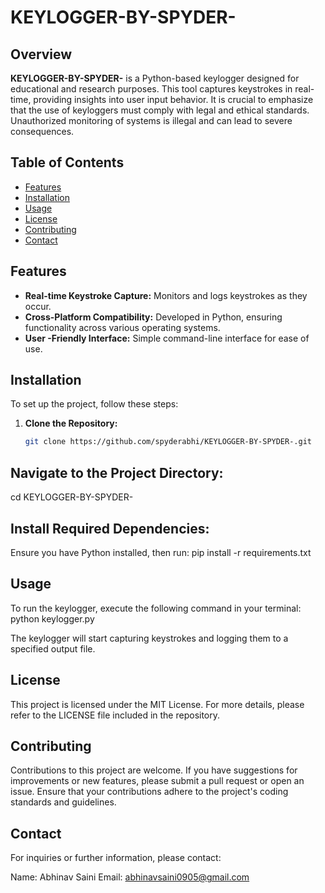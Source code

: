 # KEYLOGGER-BY-SPYDER-

## Overview

**KEYLOGGER-BY-SPYDER-** is a Python-based keylogger designed for educational and research purposes. This tool captures keystrokes in real-time, providing insights into user input behavior. It is crucial to emphasize that the use of keyloggers must comply with legal and ethical standards. Unauthorized monitoring of systems is illegal and can lead to severe consequences.

## Table of Contents

- [Features](#features)
- [Installation](#installation)
- [Usage](#usage)
- [License](#license)
- [Contributing](#contributing)
- [Contact](#contact)

## Features

- **Real-time Keystroke Capture:** Monitors and logs keystrokes as they occur.
- **Cross-Platform Compatibility:** Developed in Python, ensuring functionality across various operating systems.
- **User -Friendly Interface:** Simple command-line interface for ease of use.

## Installation

To set up the project, follow these steps:

1. **Clone the Repository:**

   ```bash
   git clone https://github.com/spyderabhi/KEYLOGGER-BY-SPYDER-.git

## Navigate to the Project Directory:

cd KEYLOGGER-BY-SPYDER-

## Install Required Dependencies:

Ensure you have Python installed, then run:
pip install -r requirements.txt

## Usage

To run the keylogger, execute the following command in your terminal:
python keylogger.py

The keylogger will start capturing keystrokes and logging them to a specified output file.

## License

This project is licensed under the MIT License. For more details, please refer to the LICENSE file included in the repository.

## Contributing 
Contributions to this project are welcome. If you have suggestions for improvements or new features, please submit a pull request or open an issue. Ensure that your contributions adhere to the project's coding standards and guidelines.

## Contact
For inquiries or further information, please contact:

Name: Abhinav Saini
Email: abhinavsaini0905@gmail.com
